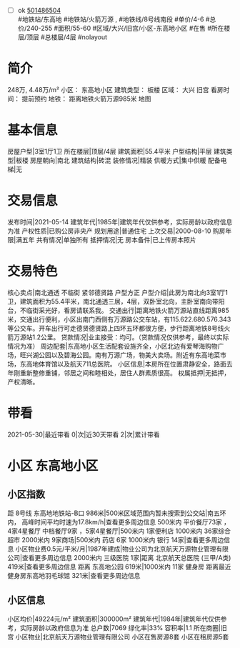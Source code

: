 - [ ] ok [501486504](https://bj.5i5j.com/ershoufang/501486504.html)  
 #地铁站/东高地 #地铁站/火箭万源 ,  #地铁线/8号线南段
#单价/4-6 #总价/240-255 #面积/55-60   #区域/大兴/旧宫/小区-东高地小区 #在售 #所在楼层/顶层 #总楼层/4层 #nolayout 
# 简介 
 248万,  4.48万/m² 
小区： 东高地小区
建筑类型： 板楼
区域： 大兴 旧宫
看房时间： 提前预约
地铁： 距离地铁火箭万源985米 地图
# 基本信息 
 房屋户型|3室1厅1卫
所在楼层|顶层/4层
建筑面积|55.4平米
户型结构|平层
建筑类型|板楼
房屋朝向|南北
建筑结构|砖混
装修情况|精装
供暖方式|集中供暖
配备电梯|无
# 交易信息 
 发布时间|2021-05-14
建筑年代|1985年|建筑年代仅供参考，实际房龄以政府信息为准
产权性质|已购公房非央产
规划用途|普通住宅
上次交易|2000-08-10
购房年限|满五年
共有情况|单独所有
抵押情况|无
房本备件|已上传房本照片
# 交易特色 
 核心卖点|南北通透 不临街 紧邻德贤路 户型方正
户型介绍|此房为南北向3室1厅1卫，建筑面积为55.4平米，南北通透三居，4层，双卧室北向，主卧室南向带阳台，不临街采光好，看房请联系我。
交通出行|距离地铁火箭万源站直线距离985米，交通出行便利，小区出南门西侧有万源路公交车站，有115.622.680.576.343等公交车。开车出行可走德贤德贤路上四环五环都很方便，步行距离地铁8号线火箭万源站1.2公里。
贷款情况|业主接受：均可。（贷款情况仅供参考，最终以实际情况为准）
周边配套|东高地小区生活配套设施齐全，小区北边有爱琴海购物广场，旺兴湖公园以及碧海公园。南有万源广场，物美大卖场。附近有东高地菜市场，东高地体育馆以及航天711总医院。
小区信息|本房所在位置肃静安全，路面去年刚重新整修重铺，邻居之间和睦相处，居住人群素质很高。
权属抵押|无抵押，产权清晰。
# 带看 
 2021-05-30|最近带看	 0|次|近30天带看	 2|次|累计带看
# 小区 东高地小区
## 小区指数 
 距 8号线 东高地地铁站-B口 986米|500米区域范围内暂未搜索到公交站|南五环内， 高峰时间平均时速为17.8km/h|查看更多周边信息
500米内 平价餐厅73家 ，4家4星餐厅
中档餐厅9家 ，5家4星餐厅|500米内 1家便利店
1000米内 36家综合超市
2000米内 9家商场|500米内 药店 6家
1000米内 银行 14家|查看更多周边信息
小区物业费0.5元/平米/月|1987年建成|物业公司为北京航天万源物业管理有限公司|查看更多周边信息
2000米内 三级医院 1家|距离 北京航天总医院 (三甲/A类) 419米|查看更多周边信息
距离 东高地公园 619米|1000米内 11家 健身房
距离最近健身房东高地羽毛球馆 321米|查看更多周边信息
## 小区信息 
 小区均价|49224元/m²
建筑面积|300000m²
建筑年代|1984年|建筑年代仅供参考，实际房龄以政府信息为准
总户数|7069
绿化率|33%
容积率|1.1
所在商圈|旧宫
小区物业|北京航天万源物业管理有限公司
小区在售房源8套
小区在租房源5套
